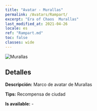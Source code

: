 ```yaml
---
title: "Avatar - Murallas"
permalink: /Avatars/Rampart/
excerpt: "Era of Chaos  Murallas"
last_modified_at: 2021-04-26
locale: es
ref: "Rampart.md"
toc: false
classes: wide
---
```

 ![Murallas](/images/a/avatarFrame_12.png)

## Detalles

 **Descripción:** Marco de avatar de Murallas 

 **Tips:** Recompensa de ciudad 

 **Is available:**  - 

